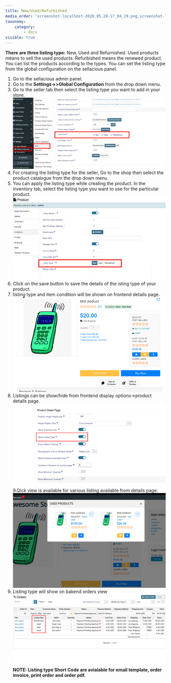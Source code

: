 ```yaml
---
title: New/Used/Refurbished
media_order: 'screenshot-localhost-2020.05.28-17_04_29.png,screenshot-localhost-2020.05.28-17_05_41.png,Screenshot 2020-08-03 at 5.28.07 PM.png,Screenshot 2020-08-03 at 5.30.20 PM.png,Screenshot 2020-08-03 at 5.29.46 PM.png,Screenshot 2020-08-03 at 5.38.18 PM.png'
taxonomy:
    category:
        - docs
visible: true
---
```


**There are three listing type:** New, Used and Refurnished. Used products means to sell the used products. Refurbished means the renewed product. You can list the products according to the types. You can set the listing type from the global configuration on the sellacious panel.

1. Go to the sellacious admin panel.
2. Go to the **Settings->>Global Configuration** from the drop down menu.
3. Go to the seller tab then select the listing type you want to add in your store.![](screenshot-localhost-2020.05.28-17_04_29.png)
4. For creating the listing type for the seller, Go to the shop then select the product catalogue from the drop down menu.
5. You can apply the listing type while creating the product. In the inventory tab, select the listing type you want to use for the particular product.![](screenshot-localhost-2020.05.28-17_05_41.png)
6. Click on the save button to save the details of the isting type of your product. 
7. listing type and item condition will be shown on frontend details page.
![](Screenshot%202020-08-03%20at%205.28.07%20PM.png)
8. Listings can be show/hide from frontend display options->product details page.
![](Screenshot%202020-08-03%20at%205.30.20%20PM.png)
9.Qick view is available for various listing available from details page.
![](Screenshot%202020-08-03%20at%205.29.46%20PM.png)
10. Listing type will show on bakend orders view
![](Screenshot%202020-08-03%20at%205.38.18%20PM.png)
**NOTE: Listing type Short Code are avialable for email template, order invoice, print order and order pdf.**

